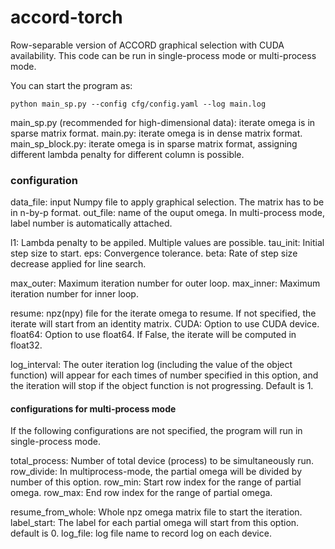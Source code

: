 # accord-torch

Row-separable version of ACCORD graphical selection with CUDA availability. This code can be run in single-process mode or multi-process mode.

You can start the program as:

```
python main_sp.py --config cfg/config.yaml --log main.log
```

main_sp.py (recommended for high-dimensional data): iterate omega is in sparse matrix format.
main.py: iterate omega is in dense matrix format.
main_sp_block.py: iterate omega is in sparse matrix format, assigning different lambda penalty for different column is possible.

### configuration

data_file: input Numpy file to apply graphical selection. The matrix has to be in n-by-p format.
out_file: name of the ouput omega. In multi-process mode, label number is automatically attached.

l1: Lambda penalty to be appiled. Multiple values are possible.
tau_init: Initial step size to start.
eps: Convergence tolerance.
beta: Rate of step size decrease applied for line search.

max_outer: Maximum iteration number for outer loop.
max_inner: Maximum iteration number for inner loop.

resume: npz(npy) file for the iterate omega to resume. If not specified, the iterate will start from an identity matrix.
CUDA: Option to use CUDA device.
float64: Option to use float64. If False, the iterate will be computed in float32.

log_interval: The outer iteration log (including the value of the object function) will appear for each times of number specified in this option, and the iteration will stop if the object function is not progressing. Default is 1.

#### configurations for multi-process mode
If the following configurations are not specified, the program will run in single-process mode.

total_process: Number of total device (process) to be simultaneously run.
row_divide: In multiprocess-mode, the partial omega will be divided by number of this option.
row_min: Start row index for the range of partial omega.
row_max: End row index for the range of partial omega.

resume_from_whole: Whole npz omega matrix file to start the iteration.
label_start: The label for each partial omega will start from this option. default is 0.
log_file: log file name to record log on each device.



